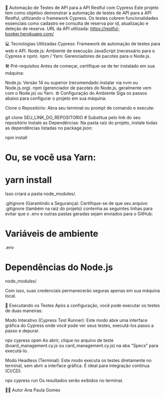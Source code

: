 🚀 Automação de Testes de API para a API Restful com Cypress
Este projeto tem como objetivo demonstrar a automação de testes de API para a API Restful, utilizando o framework Cypress. Os testes cobrem funcionalidades essenciais como cadastro ee consulta de reserva por id, atualização e deleção de reserva.
URL da API utilizada: https://restful-booker.herokuapp.com/

💻 Tecnologias Utilizadas
Cypress: Framework de automação de testes para web e API.
Node.js: Ambiente de execução JavaScript (necessário para o Cypress e npm).
npm / Yarn: Gerenciadores de pacotes para o Node.js.

🛠️ Pré-requisitos
Antes de começar, certifique-se de ter instalado em sua máquina:

Node.js: Versão 14 ou superior (recomendado instalar via nvm ou Node.js.org).
npm (gerenciador de pacotes do Node.js, geralmente vem com o Node.js) ou Yarn.
⚙️ Configuração do Ambiente
Siga os passos abaixo para configurar o projeto em sua máquina:

Clone o Repositório: Abra seu terminal ou prompt de comando e execute:

git clone SEU_LINK_DO_REPOSITORIO  # Substitua pelo link do seu repositório 
Instale as Dependências: Na pasta raiz do projeto, instale todas as dependências listadas no package.json:

npm install
# Ou, se você usa Yarn:
# yarn install
Isso criará a pasta node_modules/.

 .gitignore (Garantindo a Segurança): Certifique-se de que seu arquivo .gitignore (também na raiz do projeto) contenha as seguintes linhas para evitar que o .env e outras pastas geradas sejam enviados para o GitHub:

# Variáveis de ambiente
.env

# Dependências do Node.js
node_modules/

Com isso, suas credenciais permanecerão seguras apenas em sua máquina local.

🚀 Executando os Testes
Após a configuração, você pode executar os testes de duas maneiras:

Modo Interativo (Cypress Test Runner): Este modo abre uma interface gráfica do Cypress onde você pode ver seus testes, executá-los passo a passo e depurar.

npx cypress open
Ao abrir, clique no arquivo de teste (board_management.cy.js ou card_management.cy.js) na aba "Specs" para executá-lo.

Modo Headless (Terminal): Este modo executa os testes diretamente no terminal, sem abrir a interface gráfica. É ideal para integração contínua (CI/CD).

npx cypress run
Os resultados serão exibidos no terminal.

🙋‍♂️ Autor
Ana Paula Gomes 
